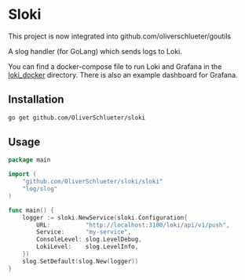 # Sloki

This project is now integrated into github.com/oliverschlueter/goutils


A slog handler (for GoLang) which sends logs to Loki.

You can find a docker-compose file to run Loki and Grafana in the [loki_docker](loki_docker) directory. There is also an example dashboard for Grafana.

## Installation

```bash
go get github.com/OliverSchlueter/sloki
```

## Usage

```go
package main

import (
	"github.com/OliverSchlueter/sloki/sloki"
	"log/slog"
)

func main() {
	logger := sloki.NewService(sloki.Configuration{
		URL:          "http://localhost:3100/loki/api/v1/push",
		Service:      "my-service",
		ConsoleLevel: slog.LevelDebug,
		LokiLevel:    slog.LevelInfo,
	})
	slog.SetDefault(slog.New(logger))
}
```
